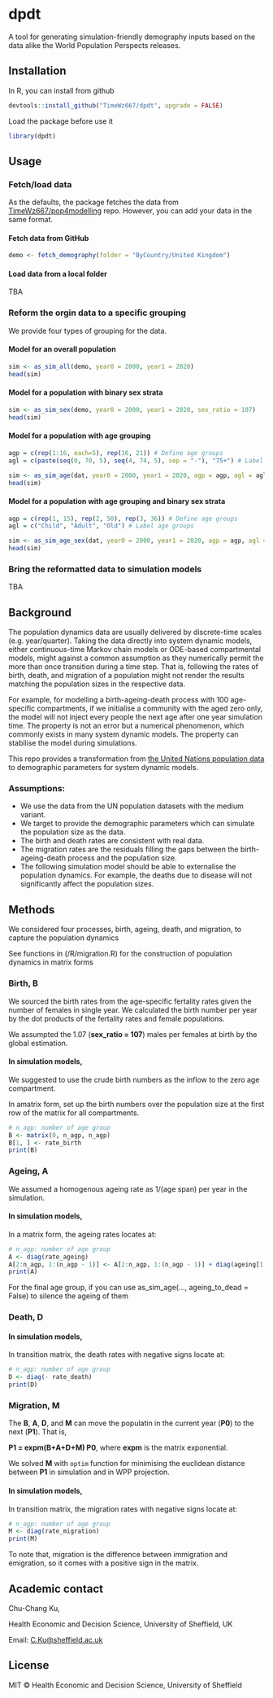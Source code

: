 # dpdt
A tool for generating simulation-friendly demography inputs based on the data alike the World Population Perspects releases.

## Installation

In R, you can install from github
```r
devtools::install_github("TimeWz667/dpdt", upgrade = FALSE)
```

Load the package before use it
```r
library(dpdt)
```

## Usage

### Fetch/load data
As the defaults, the package fetches the data from [TimeWz667/pop4modelling](https://github.com/TimeWz667/pop4modelling.git) repo.
However, you can add your data in the same format. 


#### Fetch data from GitHub
```r
demo <- fetch_demography(folder = "ByCountry/United Kingdom")
```

#### Load data from a local folder

TBA


### Reform the orgin data to a specific grouping
We provide four types of grouping for the data.

#### Model for an overall population
```r
sim <- as_sim_all(demo, year0 = 2000, year1 = 2020)
head(sim)
```


#### Model for a population with binary sex strata
```r
sim <- as_sim_sex(demo, year0 = 2000, year1 = 2020, sex_ratio = 107)
head(sim)
```

#### Model for a population with age grouping
```r
agp = c(rep(1:16, each=5), rep(16, 21)) # Define age groups
agl = c(paste(seq(0, 70, 5), seq(4, 74, 5), sep = "-"), "75+") # Label age groups

sim <- as_sim_age(dat, year0 = 2000, year1 = 2020, agp = agp, agl = agl)
head(sim)
```

#### Model for a population with age grouping and binary sex strata
```r
agp = c(rep(1, 15), rep(2, 50), rep(3, 36)) # Define age groups
agl = c("Child", "Adult", "Old") # Label age groups

sim <- as_sim_age_sex(dat, year0 = 2000, year1 = 2020, agp = agp, agl = agl, sex_ratio = 107)
head(sim)
```

### Bring the reformatted data to simulation models

TBA



## Background
The population dynamics data are usually delivered by discrete-time scales (e.g. year/quarter). Taking the data directly into system dynamic models, either continuous-time Markov chain models or ODE-based compartmental models, might against a common assumption as they numerically permit the more than once transition during a time step. That is, following the rates of birth, death, and migration of a population might not render the results matching the population sizes in the respective data. 

For example, for modelling a birth-ageing-death process with 100 age-specific compartments, if we initialise a community with the aged zero only, the model will not inject every people the next age after one year simulation time. The property is not an error but a numerical phenomenon, which commonly exists in many system dynamic models. The property can stabilise the model during simulations. 

This repo provides a transformation from [the United Nations population data](https://www.un.org/en/development/desa/population/publications/database/index.asp) to demographic parameters for system dynamic models. 


### Assumptions: 

- We use the data from the UN population datasets with the medium variant. 
- We target to provide the demographic parameters which can simulate the population size as the data. 
- The birth and death rates are consistent with real data.
- The migration rates are the residuals filling the gaps between the birth-ageing-death process and the population size. 
- The following simulation model should be able to externalise the population dynamics. For example, the deaths due to disease will not significantly affect the population sizes. 



## Methods
We considered four processes, birth, ageing, death, and migration, to capture the population dynamics

See functions in (/R/migration.R) for the construction of  population dynamics in matrix forms


### Birth, **B**
We sourced the birth rates from the age-specific fertality rates given the number of females in single year. We calculated the birth number per year by the dot products of the fertality rates and female populations.

We assumpted the 1.07 (**sex_ratio = 107**) males per females at birth by the global estimation. 

#### In simulation models, 
We suggested to use the crude birth numbers as the inflow to the zero age compartment.

In amatrix form, set up the birth numbers over the population size at the first row of the matrix for all compartments.
```r
# n_agp: number of age group
B <- matrix(0, n_agp, n_agp)
B[1, ] <- rate_birth
print(B)
```

### Ageing, **A**
We assumed a homogenous ageing rate as 1/(age span) per year in the simulation. 

#### In simulation models,
In a matrix form, the ageing rates locates at: 
```r
# n_agp: number of age group
A <- diag(rate_ageing)
A[2:n_agp, 1:(n_agp - 1)] <- A[2:n_agp, 1:(n_agp - 1)] + diag(ageing[1:(n_agp - 1)])
print(A)
```

For the final age group, if you can use as_sim_age(..., ageing_to_dead = False) to silence the ageing of them

### Death, **D**


#### In simulation models,
In transition matrix, the death rates with negative signs locate at: 
```r
# n_agp: number of age group
D <- diag(- rate_death)
print(D)
```

### Migration, **M**

The **B**, **A**, **D**, and **M** can move the populatin in the current year (**P0**) to the next (**P1**). That is, 

**P1 = expm(B+A+D+M) P0**, where **expm** is the matrix exponential. 

We solved **M** with `optim` function for minimising the euclidean distance between **P1** in simulation and in WPP projection.

#### In simulation models,
In transition matrix, the migration rates with negative signs locate at: 

```r
# n_agp: number of age group
M <- diag(rate_migration)
print(M)
```

To note that, migration is the difference between immigration and emigration, so it comes with a positive sign in the matrix.


## Academic contact

Chu-Chang Ku,

Health Economic and Decision Science, University of Sheffield, UK

Email: C.Ku@sheffield.ac.uk


## License

MIT © Health Economic and Decision Science, University of Sheffield
